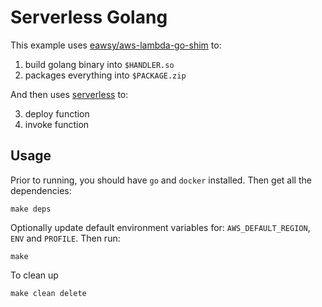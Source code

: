# Serverless Golang

This example uses [eawsy/aws-lambda-go-shim](https://github.com/eawsy/aws-lambda-go-shim) to:

1. build golang binary into `$HANDLER.so`
2. packages everything into `$PACKAGE.zip`

And then uses [serverless](https://serverless.com/) to:

3. deploy function
4. invoke function  

## Usage
Prior to running, you should have `go` and `docker` installed. Then get all the dependencies:

    make deps

Optionally update default environment variables for: `AWS_DEFAULT_REGION`, `ENV` and `PROFILE`. Then run:

    make 

To clean up

	make clean delete	
